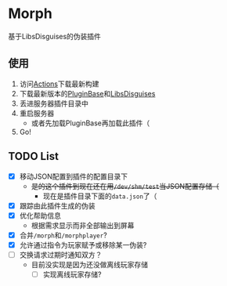 # Morph
基于LibsDisguises的伪装插件

## 使用
1. 访问[Actions](https://github.com/XiaMoZhiShi/MorphPlugin/actions/workflows/build.yml?query=branch%3Amaster+is%3Acompleted)下载最新构建
2. 下载最新版本的[PluginBase](https://github.com/XiaMoZhiShi/PluginBase/releases/latest)和[LibsDisguises](https://www.spigotmc.org/resources/libs-disguises-free.81/)
3. 丢进服务器插件目录中
4. 重启服务器
    * 或者先加载PluginBase再加载此插件（
5. Go!

## TODO List
- [x] 移动JSON配置到插件的配置目录下
    * ~~是的这个插件到现在还在用`/dev/shm/test`当JSON配置存储（~~
      * 现在是插件目录下面的`data.json`了（
- [x] 跟踪由此插件生成的伪装
- [x] 优化帮助信息
    * 根据需求显示而非全部输出到屏幕
- [x] 合并`/morph`和`/morphplayer`?
- [x] 允许通过指令为玩家赋予或移除某一伪装?
- [ ] 交换请求过期时通知双方？
    - 目前没实现是因为还没做离线玩家存储
        - [ ] 实现离线玩家存储?